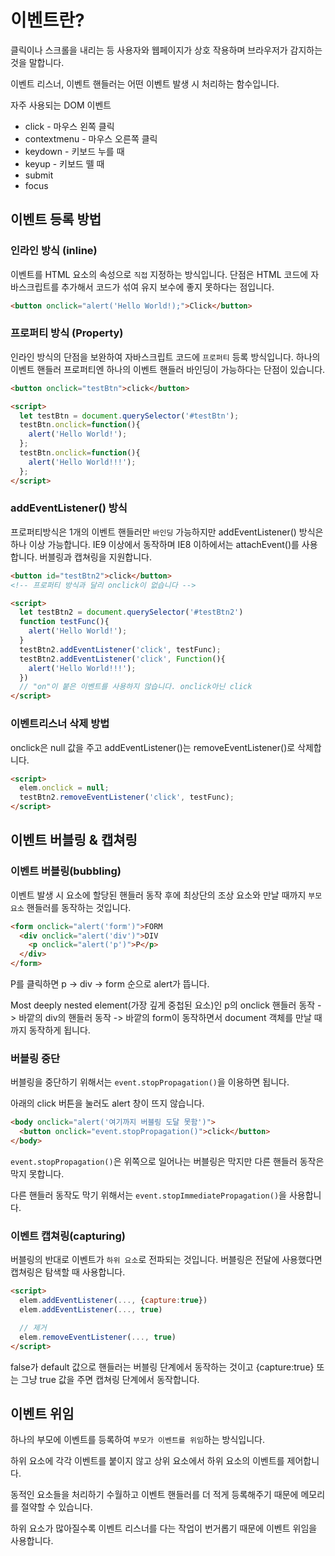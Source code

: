 # 이벤트란?

클릭이나 스크롤을 내리는 등 사용자와 웹페이지가 상호 작용하며 브라우저가 감지하는 것을 말합니다.

이벤트 리스너, 이벤트 핸들러는 어떤 이벤트 발생 시 처리하는 함수입니다.

자주 사용되는 DOM 이벤트

- click - 마우스 왼쪽 클릭
- contextmenu - 마우스 오른쪽 클릭
- keydown - 키보드 누를 때
- keyup - 키보드 뗄 때
- submit
- focus

## 이벤트 등록 방법

### 인라인 방식 (inline)

이벤트를 HTML 요소의 속성으로 `직접` 지정하는 방식입니다. 단점은 HTML 코드에 자바스크립트를 추가해서 코드가 섞여 유지 보수에 좋지 못하다는 점입니다.

```html
<button onclick="alert('Hello World!);">Click</button>
```

### 프로퍼티 방식 (Property)

인라인 방식의 단점을 보완하여 자바스크립트 코드에 `프로퍼티` 등록 방식입니다. 하나의 이벤트 핸들러 프로퍼티엔 하나의 이벤트 핸들러 바인딩이 가능하다는 단점이 있습니다.

```html
<button onclick="testBtn">click</button>

<script>
  let testBtn = document.querySelector('#testBtn');
  testBtn.onclick=function(){
    alert('Hello World!');
  };
  testBtn.onclick=function(){
    alert('Hello World!!!');
  };
</script>
```

### addEventListener() 방식

프로퍼티방식은 1개의 이벤트 핸들러만 `바인딩` 가능하지만 addEventListener() 방식은 하나 이상 가능합니다. IE9 이상에서 동작하며 IE8 이하에서는 attachEvent()를 사용합니다. 버블링과 캡쳐링을 지원합니다.

```html
<button id="testBtn2">click</button>
<!-- 프로퍼티 방식과 달리 onclick이 없습니다 -->

<script>
  let testBtn2 = document.querySelector('#testBtn2')
  function testFunc(){
    alert('Hello World!');
  }
  testBtn2.addEventListener('click', testFunc);
  testBtn2.addEventListener('click', Function(){
    alert('Hello World!!!');
  })
  // "on"이 붙은 이벤트를 사용하지 않습니다. onclick아닌 click
</script>
```

### 이벤트리스너 삭제 방법

onclick은 null 값을 주고 addEventListener()는 removeEventListener()로 삭제합니다.

```html
<script>
  elem.onclick = null;
  testBtn2.removeEventListener('click', testFunc);
</script>
```

## 이벤트 버블링 & 캡쳐링

### 이벤트 버블링(bubbling)

이벤트 발생 시 요소에 할당된 핸들러 동작 후에 최상단의 조상 요소와 만날 때까지 `부모 요소` 핸들러를 동작하는 것입니다.

```html
<form onclick="alert('form')">FORM
  <div onclick="alert('div')">DIV
    <p onclick="alert('p')">P</p>
  </div>
</form>
```

P를 클릭하면 p -> div -> form 순으로 alert가 뜹니다.

Most deeply nested element(가장 깊게 중첩된 요소)인 p의 onclick 핸들러 동작 -> 바깥의 div의 핸들러 동작 -> 바깥의 form이 동작하면서 document 객체를 만날 때까지 동작하게 됩니다.

### 버블링 중단

버블링을 중단하기 위해서는 `event.stopPropagation()`을 이용하면 됩니다.

아래의 click 버튼을 눌러도 alert 창이 뜨지 않습니다.

```html
<body onclick="alert('여기까지 버블링 도달 못함')">
  <button onclick="event.stopPropagation()">click</button>
</body>
```

`event.stopPropagation()`은 위쪽으로 일어나는 버블링은 막지만 다른 핸들러 동작은 막지 못합니다.

다른 핸들러 동작도 막기 위해서는 `event.stopImmediatePropagation()`을 사용합니다.

### 이벤트 캡쳐링(capturing)

버블링의 반대로 이벤트가 `하위 요소`로 전파되는 것입니다. 버블링은 전달에 사용했다면 캡쳐링은 탐색할 때 사용합니다.

```html
<script>
  elem.addEventListener(..., {capture:true})
  elem.addEventListener(..., true)

  // 제거
  elem.removeEventListener(..., true)
</script>
```

false가 default 값으로 핸들러는 버블링 단계에서 동작하는 것이고 {capture:true} 또는 그냥 true 값을 주면 캡쳐링 단계에서 동작합니다.

## 이벤트 위임

하나의 부모에 이벤트를 등록하여 `부모가 이벤트를 위임`하는 방식입니다.

하위 요소에 각각 이벤트를 붙이지 않고 상위 요소에서 하위 요소의 이벤트를 제어합니다.

동적인 요소들을 처리하기 수월하고 이벤트 핸들러를 더 적게 등록해주기 때문에 메모리를 절약할 수 있습니다.

하위 요소가 많아질수록 이벤트 리스너를 다는 작업이 번거롭기 때문에 이벤트 위임을 사용합니다.